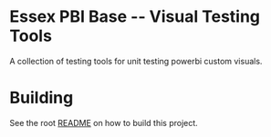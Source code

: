 # Essex PBI Base -- Visual Testing Tools

A collection of testing tools for unit testing powerbi custom visuals.

# Building
See the root [README](/README.md) on how to build this project.
